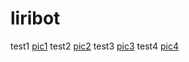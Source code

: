 # liribot
test1
[pic1](https://github.com/Ningauble479/liribot/blob/devon/pic1.png)
test2
[pic2](https://github.com/Ningauble479/liribot/blob/devon/pic2.png)
test3
[pic3](https://github.com/Ningauble479/liribot/blob/devon/pic3.png)
test4
[pic4](https://github.com/Ningauble479/liribot/blob/devon/pic4.png)